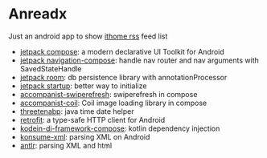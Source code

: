 # Anreadx

Just an android app to show [ithome rss](https://www.ithome.com/rss) feed list

* [jetpack compose](https://developer.android.com/jetpack/compose): a modern declarative UI Toolkit for Android
* [jetpack navigation-compose](https://developer.android.com/jetpack/androidx/releases/navigation): handle nav router and nav arguments with SavedStateHandle
* [jetpack room](https://developer.android.com/jetpack/androidx/releases/room): db persistence library with annotationProcessor
* [jetpack startup](https://developer.android.com/jetpack/androidx/releases/startup): better way to initialize
* [accompanist-swiperefresh](https://github.com/google/accompanist/tree/main/swiperefresh): swiperefresh in compose
* [accompanist-coil](https://github.com/google/accompanist/tree/main/coil): Coil image loading library in compose
* [threetenabp](https://github.com/JakeWharton/ThreeTenABP): java time date helper
* [retrofit](https://github.com/square/retrofit): a type-safe HTTP client for Android 
* [kodein-di-framework-compose](https://github.com/Kodein-Framework/Kodein-DI): kotlin dependency injection
* [konsume-xml](https://gitlab.com/mvysny/konsume-xml): parsing XML on Android
* [antlr](https://www.antlr.org/): parsing XML and html